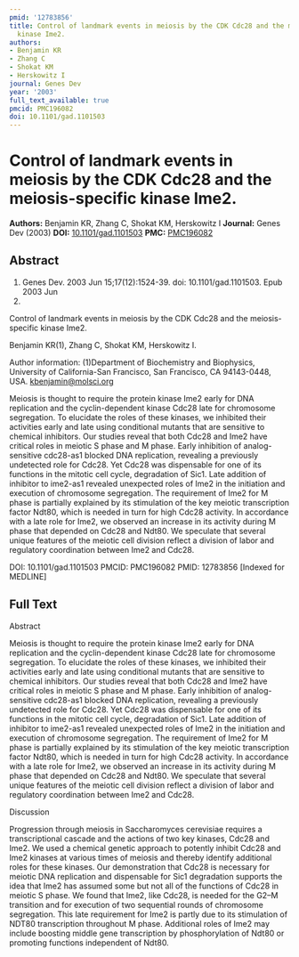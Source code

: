 ```yaml
---
pmid: '12783856'
title: Control of landmark events in meiosis by the CDK Cdc28 and the meiosis-specific
  kinase Ime2.
authors:
- Benjamin KR
- Zhang C
- Shokat KM
- Herskowitz I
journal: Genes Dev
year: '2003'
full_text_available: true
pmcid: PMC196082
doi: 10.1101/gad.1101503
---
```


# Control of landmark events in meiosis by the CDK Cdc28 and the meiosis-specific kinase Ime2.
**Authors:** Benjamin KR, Zhang C, Shokat KM, Herskowitz I
**Journal:** Genes Dev (2003)
**DOI:** [10.1101/gad.1101503](https://doi.org/10.1101/gad.1101503)
**PMC:** [PMC196082](https://www.ncbi.nlm.nih.gov/pmc/articles/PMC196082/)

## Abstract

1. Genes Dev. 2003 Jun 15;17(12):1524-39. doi: 10.1101/gad.1101503. Epub 2003 Jun
 3.

Control of landmark events in meiosis by the CDK Cdc28 and the meiosis-specific 
kinase Ime2.

Benjamin KR(1), Zhang C, Shokat KM, Herskowitz I.

Author information:
(1)Department of Biochemistry and Biophysics, University of California-San 
Francisco, San Francisco, CA 94143-0448, USA. kbenjamin@molsci.org

Meiosis is thought to require the protein kinase Ime2 early for DNA replication 
and the cyclin-dependent kinase Cdc28 late for chromosome segregation. To 
elucidate the roles of these kinases, we inhibited their activities early and 
late using conditional mutants that are sensitive to chemical inhibitors. Our 
studies reveal that both Cdc28 and Ime2 have critical roles in meiotic S phase 
and M phase. Early inhibition of analog-sensitive cdc28-as1 blocked DNA 
replication, revealing a previously undetected role for Cdc28. Yet Cdc28 was 
dispensable for one of its functions in the mitotic cell cycle, degradation of 
Sic1. Late addition of inhibitor to ime2-as1 revealed unexpected roles of Ime2 
in the initiation and execution of chromosome segregation. The requirement of 
Ime2 for M phase is partially explained by its stimulation of the key meiotic 
transcription factor Ndt80, which is needed in turn for high Cdc28 activity. In 
accordance with a late role for Ime2, we observed an increase in its activity 
during M phase that depended on Cdc28 and Ndt80. We speculate that several 
unique features of the meiotic cell division reflect a division of labor and 
regulatory coordination between Ime2 and Cdc28.

DOI: 10.1101/gad.1101503
PMCID: PMC196082
PMID: 12783856 [Indexed for MEDLINE]

## Full Text

Abstract

Meiosis is thought to require the protein kinase Ime2 early for DNA  replication and the cyclin-dependent kinase Cdc28 late for chromosome  segregation. To elucidate the roles of these kinases, we inhibited their  activities early and late using conditional mutants that are sensitive to  chemical inhibitors. Our studies reveal that both Cdc28 and Ime2 have critical  roles in meiotic S phase and M phase. Early inhibition of analog-sensitive cdc28-as1 blocked DNA replication, revealing a previously undetected  role for Cdc28. Yet Cdc28 was dispensable for one of its functions in the  mitotic cell cycle, degradation of Sic1. Late addition of inhibitor to ime2-as1 revealed unexpected roles of Ime2 in the initiation and  execution of chromosome segregation. The requirement of Ime2 for M phase is  partially explained by its stimulation of the key meiotic transcription factor  Ndt80, which is needed in turn for high Cdc28 activity. In accordance with a  late role for Ime2, we observed an increase in its activity during M phase  that depended on Cdc28 and Ndt80. We speculate that several unique features of  the meiotic cell division reflect a division of labor and regulatory  coordination between Ime2 and Cdc28.

Discussion

Progression through meiosis in Saccharomyces cerevisiae requires a  transcriptional cascade and the actions of two key kinases, Cdc28 and Ime2. We  used a chemical genetic approach to potently inhibit Cdc28 and Ime2 kinases at  various times of meiosis and thereby identify additional roles for these  kinases. Our demonstration that Cdc28 is necessary for meiotic DNA replication  and dispensable for Sic1 degradation supports the idea that Ime2 has assumed  some but not all of the functions of Cdc28 in meiotic S phase. We found that  Ime2, like Cdc28, is needed for the G2–M transition and for execution of  two sequential rounds of chromosome segregation. This late requirement for  Ime2 is partly due to its stimulation of NDT80 transcription  throughout M phase. Additional roles of Ime2 may include boosting middle gene  transcription by phosphorylation of Ndt80 or promoting functions independent  of Ndt80.
